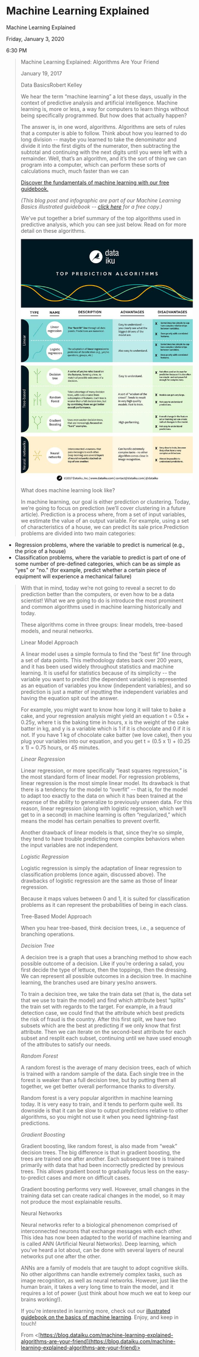 # Machine Learning Explained

Machine Learning Explained

Friday, January 3, 2020

6:30 PM

> Machine Learning Explained: Algorithms Are Your Friend
> 
> 
> January 19, 2017
> 
> Data BasicsRobert Kelley
> 
> We hear the term “machine learning” a lot these days, usually in the context of predictive analysis and artificial intelligence. Machine learning is, more or less, a way for computers to learn things without being specifically programmed. But how does that actually happen?
> 
> The answer is, in one word, algorithms. Algorithms are sets of rules that a computer is able to follow. Think about how you learned to do long division -- maybe you learned to take the denominator and divide it into the first digits of the numerator, then subtracting the subtotal and continuing with the next digits until you were left with a remainder. Well, that’s an algorithm, and it’s the sort of thing we can program into a computer, which can perform these sorts of calculations much, much faster than we can
> 
> [Discover the fundamentals of machine learning with our free guidebook.](https://pages.dataiku.com/cs/c/?cta_guid=b2d0b2de-5a99-439f-bc93-3e3e95bac75f&placement_guid=e428bc67-4037-4e76-a03c-30876d9a52fb&portal_id=2123903&canon=https%3A%2F%2Fblog.dataiku.com%2Fmachine-learning-explained-algorithms-are-your-friend&redirect_url=APefjpGuq-yHb-omzEg5q1JT6zYQBRwkmRI2eeBRZoRzmIukjjFNFjKKKFk0a7WlRLoS9NVS_cyWAXg1eUzop4bVvejxVD2FtaIyHjhyIv34AuwAXiOTIDNEnoVutmrs-6LdPt7A0pnByaKY88kzeFZbM66UFjeWahqiecfwppX6pJOLG5Cte4e2KOCzVcl9sfy8SVecYzO9&click=9fd1cb9b-2ebd-4d47-bd5f-b1014e6d38b9&hsutk=f129c07b892c26074fa4178aa308ca95&signature=AAH58kHiRjJn1mrzBXjDji2N4E92r7Sc_Q&pageId=4622395186&__hstc=186155446.f129c07b892c26074fa4178aa308ca95.1578104981217.1578104981217.1578104981217.1&__hssc=186155446.1.1578104981218&__hsfp=422778419&contentType=blog-post)
> 
> *(This blog post and infographic are part of our Machine Learning Basics illustrated guidebook -- [click here](https://pages.dataiku.com/machine-learning-basics-illustrated-guidebook) for a free copy.)*
> 
> We've put together a brief summary of the top algorithms used in predictive analysis, which you can see just below. Read on for more detail on these algorithms.
> 
> ![Machine%20Learning%20Explained%2041f69d2b398442a98dd6d9f4a4383b15/image1.jpg](Machine%20Learning%20Explained/image1.jpg)
> 
> What does machine learning look like?
> 
> In machine learning, our goal is either prediction or clustering. Today, we’re going to focus on prediction (we’ll cover clustering in a future article). Prediction is a process where, from a set of input variables, we estimate the value of an output variable. For example, using a set of characteristics of a house, we can predict its sale price.Prediction problems are divided into two main categories:
> 
- Regression problems, where the variable to predict is numerical (e.g., the price of a house)
- Classification problems, where the variable to predict is part of one of some number of pre-defined categories, which can be as simple as "yes" or "no." (for example, predict whether a certain piece of equipment will experience a mechanical failure)

> With that in mind, today we’re not going to reveal a secret to do prediction better than the computers, or even how to be a data scientist! What we are going to do is introduce the most prominent and common algorithms used in machine learning historically and today.
> 
> 
> These algorithms come in three groups: linear models, tree-based models, and neural networks.
> 
> Linear Model Approach
> 
> A linear model uses a simple formula to find the “best fit” line through a set of data points. This methodology dates back over 200 years, and it has been used widely throughout statistics and machine learning. It is useful for statistics because of its simplicity -- the variable you want to predict (the dependent variable) is represented as an equation of variables you know (independent variables), and so prediction is just a matter of inputting the independent variables and having the equation spit out the answer.
> 
> For example, you might want to know how long it will take to bake a cake, and your regression analysis might yield an equation t = 0.5x + 0.25y, where t is the baking time in hours, x is the weight of the cake batter in kg, and y is a variable which is 1 if it is chocolate and 0 if it is not. If you have 1 kg of chocolate cake batter (we love cake), then you plug your variables into our equation, and you get t = (0.5 x 1) + (0.25 x 1) = 0.75 hours, or 45 minutes.
> 
> *Linear Regression*
> 
> Linear regression, or more specifically “least squares regression,” is the most standard form of linear model. For regression problems, linear regression is the most simple linear model. Its drawback is that there is a tendency for the model to “overfit” -- that is, for the model to adapt too exactly to the data on which it has been trained at the expense of the ability to generalize to previously unseen data. For this reason, linear regression (along with logistic regression, which we’ll get to in a second) in machine learning is often “regularized,” which means the model has certain penalties to prevent overfit.
> 
> Another drawback of linear models is that, since they’re so simple, they tend to have trouble predicting more complex behaviors when the input variables are not independent.
> 
> *Logistic Regression*
> 
> Logistic regression is simply the adaptation of linear regression to classification problems (once again, discussed above). The drawbacks of logistic regression are the same as those of linear regression.
> 
> Because it maps values between 0 and 1, it is suited for classification problems as it can represent the probabilities of being in each class.
> 
> Tree-Based Model Approach
> 
> When you hear tree-based, think decision trees, i.e., a sequence of branching operations.
> 
> *Decision Tree*
> 
> A decision tree is a graph that uses a branching method to show each possible outcome of a decision. Like if you’re ordering a salad, you first decide the type of lettuce, then the toppings, then the dressing. We can represent all possible outcomes in a decision tree. In machine learning, the branches used are binary yes/no answers.
> 
> To train a decision tree, we take the train data set (that is, the data set that we use to train the model) and find which attribute best “splits” the train set with regards to the target. For example, in a fraud detection case, we could find that the attribute which best predicts the risk of fraud is the country. After this first split, we have two subsets which are the best at predicting if we only know that first attribute. Then we can iterate on the second-best attribute for each subset and resplit each subset, continuing until we have used enough of the attributes to satisfy our needs.
> 
> *Random Forest*
> 
> A random forest is the average of many decision trees, each of which is trained with a random sample of the data. Each single tree in the forest is weaker than a full decision tree, but by putting them all together, we get better overall performance thanks to diversity.
> 
> Random forest is a very popular algorithm in machine learning today. It is very easy to train, and it tends to perform quite well. Its downside is that it can be slow to output predictions relative to other algorithms, so you might not use it when you need lightning-fast predictions.
> 
> *Gradient Boosting*
> 
> Gradient boosting, like random forest, is also made from “weak” decision trees. The big difference is that in gradient boosting, the trees are trained one after another. Each subsequent tree is trained primarily with data that had been incorrectly predicted by previous trees. This allows gradient boost to gradually focus less on the easy-to-predict cases and more on difficult cases.
> 
> Gradient boosting performs very well. However, small changes in the training data set can create radical changes in the model, so it may not produce the most explainable results.
> 
> Neural Networks
> 
> Neural networks refer to a biological phenomenon comprised of interconnected neurons that exchange messages with each other. This idea has now been adapted to the world of machine learning and is called ANN (Artificial Neural Networks). Deep learning, which you’ve heard a lot about, can be done with several layers of neural networks put one after the other.
> 
> ANNs are a family of models that are taught to adopt cognitive skills. No other algorithms can handle extremely complex tasks, such as image recognition, as well as neural networks. However, just like the human brain, it takes a very long time to train the model, and it requires a lot of power (just think about how much we eat to keep our brains working!).
> 
> If you're interested in learning more, check out our [illustrated guidebook on the basics of machine learning](https://pages.dataiku.com/machine-learning-basics-illustrated-guidebook). Enjoy, and keep in touch!
> 
> From <[https://blog.dataiku.com/machine-learning-explained-algorithms-are-your-friend](https://blog.dataiku.com/machine-learning-explained-algorithms-are-your-friend)>
>